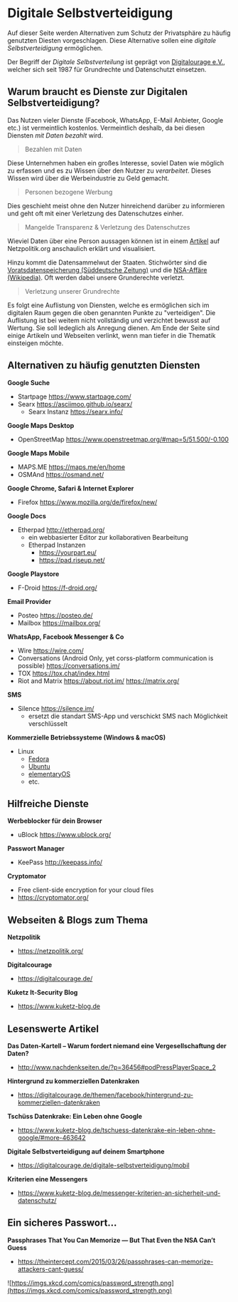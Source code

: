 # Digitale Selbstverteidigung

Auf dieser Seite werden Alternativen zum Schutz der Privatsphäre zu häufig genutzten Diesten vorgeschlagen. Diese Alternative sollen eine *digitale Selbstverteidigung* ermöglichen.

Der Begriff der *Digitale Selbstverteilung* ist geprägt von [Digitalourage e.V.](https://digitalcourage.de/digitale-selbstverteidigung), welcher sich seit 1987 für Grundrechte und Datenschutzt einsetzen.


## Warum braucht es Dienste zur Digitalen Selbstverteidigung?

Das Nutzen vieler Dienste (Facebook, WhatsApp, E-Mail Anbieter, Google etc.) ist vermeintlich kostenlos. Vermeintlich deshalb, da bei diesen Diensten *mit Daten bezahlt* wird. 

> Bezahlen mit Daten

Diese Unternehmen haben ein großes Interesse, soviel Daten wie möglich zu erfassen und es zu Wissen über den Nutzer zu *verarbeitet*. Dieses Wissen wird über die Werbeindustrie zu Geld gemacht.

> Personen bezogene Werbung

Dies geschieht meist ohne den Nutzer hinreichend darüber zu informieren und geht oft mit einer Verletzung des Datenschutzes einher.

> Mangelde Transparenz & Verletzung des Datenschutzes

Wieviel Daten über eine Person aussagen können ist in einem  [Artikel](https://netzpolitik.org/2014/metadaten-wie-dein-unschuldiges-smartphone-fast-dein-ganzes-leben-an-den-geheimdienst-uebermittelt/) auf Netzpolitik.org anschaulich erklärt und visualisiert.

Hinzu kommt die Datensammelwut der Staaten. Stichwörter sind die [Voratsdatenspeicherung (Süddeutsche Zeitung)](http://www.sueddeutsche.de/digital/freiheit-versus-sicherheit-was-sie-ueber-die-vorratsdatenspeicherung-wissen-sollten-1.2438333) und die [NSA-Affäre (Wikipedia)](https://de.wikipedia.org/wiki/Globale_%C3%9Cberwachungs-_und_Spionageaff%C3%A4re). Oft werden dabei unsere Grunderechte verletzt.

> Verletzung unserer Grundrechte

Es folgt eine Auflistung von Diensten, welche es ermöglichen sich im digitalen Raum gegen die oben genannten Punkte zu "verteidigen". Die Auflistung ist bei weitem nicht vollständig und verzichtet bewusst auf Wertung. Sie soll ledeglich als Anregung dienen. Am Ende der Seite sind einige Artikeln und Webseiten verlinkt, wenn man tiefer in die Thematik einsteigen möchte.


## Alternativen zu häufig genutzten Diensten

**Google Suche**

- Startpage https://www.startpage.com/
- Searx https://asciimoo.github.io/searx/
  - Searx Instanz https://searx.info/

**Google Maps Desktop**

- OpenStreetMap https://www.openstreetmap.org/#map=5/51.500/-0.100

**Google Maps Mobile**

- MAPS.ME https://maps.me/en/home
- OSMAnd https://osmand.net/

**Google Chrome, Safari & Internet Explorer**

- Firefox https://www.mozilla.org/de/firefox/new/

**Google Docs**

- Etherpad http://etherpad.org/
  - ein webbasierter Editor zur kollaborativen Bearbeitung 
  - Etherpad Instanzen
    - https://yourpart.eu/
    - https://pad.riseup.net/

**Google Playstore**

- F-Droid https://f-droid.org/

**Email Provider**

- Posteo https://posteo.de/
- Mailbox https://mailbox.org/

**WhatsApp, Facebook Messenger & Co**

- Wire https://wire.com/
- Conversations (Android Only, yet corss-platform communication is possible) https://conversations.im/
- TOX https://tox.chat/index.html
- Riot and Matrix https://about.riot.im/ https://matrix.org/

**SMS**

- Silence https://silence.im/
  - ersetzt die standart SMS-App und verschickt SMS nach Möglichkeit verschlüsselt

**Kommerzielle Betriebssysteme (Windows & macOS)**

- Linux 
  - [Fedora](https://getfedora.org/)
  - [Ubuntu](https://www.ubuntu.com/)
  - [elementaryOS](https://elementary.io/)
  - etc.


## Hilfreiche Dienste

**Werbeblocker für dein Browser** 

- uBlock https://www.ublock.org/

**Passwort Manager**

- KeePass http://keepass.info/

**Cryptomator**

- Free client-side encryption for your cloud files
- https://cryptomator.org/


## Webseiten & Blogs zum Thema

**Netzpolitik**

- https://netzpolitik.org/

**Digitalcourage**

- https://digitalcourage.de/

**Kuketz It-Security Blog**

- https://www.kuketz-blog.de


## Lesenswerte Artikel

**Das Daten-Kartell – Warum fordert niemand eine Vergesellschaftung der Daten?**

- http://www.nachdenkseiten.de/?p=36456#podPressPlayerSpace_2

**Hintergrund zu kommerziellen Datenkraken**

- https://digitalcourage.de/themen/facebook/hintergrund-zu-kommerziellen-datenkraken

**Tschüss Datenkrake: Ein Leben ohne Google**

- https://www.kuketz-blog.de/tschuess-datenkrake-ein-leben-ohne-google/#more-463642

**Digitale Selbstverteidigung auf deinem Smartphone**

- https://digitalcourage.de/digitale-selbstverteidigung/mobil

**Kriterien eine Messengers**

- https://www.kuketz-blog.de/messenger-kriterien-an-sicherheit-und-datenschutz/


## Ein sicheres Passwort...

**Passphrases That You Can Memorize — But That Even the NSA Can’t Guess**

- https://theintercept.com/2015/03/26/passphrases-can-memorize-attackers-cant-guess/

![https://imgs.xkcd.com/comics/password_strength.png](https://imgs.xkcd.com/comics/password_strength.png)
